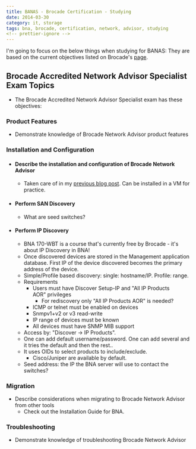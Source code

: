 ```yaml
---
title: BANAS - Brocade Certification - Studying
date: 2014-03-30
category: it, storage
tags: bna, brocade, certification, network, advisor, studying
<!-- prettier-ignore -->
---
```


I'm going to focus on the below things when studying for BANAS: They are based on the current objectives listed on Brocade's [page](http://www.brocade.com/education/certification-accreditation/accredited-network-advisor-specialist/index.page "http://www.brocade.com/education/certification-accreditation/accredited-network-advisor-specialist/index.page").

## Brocade Accredited Network Advisor Specialist Exam Topics

- The Brocade Accredited Network Advisor Specialist exam has these objectives:

### Product Features

- Demonstrate knowledge of Brocade Network Advisor product features

### Installation and Configuration

- #### Describe the installation and configuration of Brocade Network Advisor

  - Taken care of in my [previous blog post](https://www.guldmyr.com/banas-brocade-accredited-network-advisor-specialist/ "BANAS – Brocade Accredited Network Advisor Specialist"). Can be installed in a VM for practice.

- #### Perform SAN Discovery

  - What are seed switches?

- #### Perform IP Discovery

  - BNA 170-WBT is a course that's currently free by Brocade - it's about IP Discovery in BNA!
  - Once discovered devices are stored in the Management application database. First IP of the device discovered becomes the primary address of the device.
  - Simple/Profile based discovery: single: hostname/IP. Profile: range.
  - Requirements
    - Users must have Discover Setup-IP and "All IP Products AOR" privileges
      - For rediscovery only "All IP Products AOR" is needed?
    - ICMP or telnet must be enabled on devices
    - Snmpv1+v2 or v3 read-write
    - IP range of devices must be known
    - All devices must have SNMP MIB support
  - Access by: "Discover -> IP Products".
  - One can add default username/password. One can add several and it tries the default and then the rest..
  - It uses OIDs to select products to include/exclude.
    - Cisco/Juniper are available by default.
  - Seed address: the IP the BNA server will use to contact the switches?

### Migration

- Describe considerations when migrating to Brocade Network Advisor from other tools
  - Check out the Installation Guide for BNA.

### Troubleshooting

- Demonstrate knowledge of troubleshooting Brocade Network Advisor

